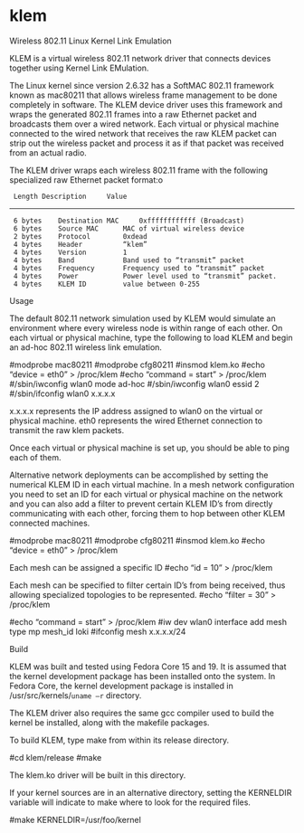 klem
====

Wireless 802.11 Linux Kernel Link Emulation

KLEM is a virtual wireless 802.11 network driver that connects devices together using Kernel Link EMulation.

The Linux kernel since version 2.6.32 has a SoftMAC 802.11 framework known as mac80211 that allows wireless frame management to be done completely in software.  The KLEM device driver uses this framework and wraps the generated 802.11 frames into a raw Ethernet packet and broadcasts them over a wired network.   Each virtual or physical machine connected to the wired network that receives the raw KLEM packet can strip out the wireless packet and process it as if that packet was received from an actual radio.

The KLEM driver wraps each wireless 802.11 frame with the following specialized raw Ethernet packet format:o

     Length	Description		Value
   --------------------------------------------------------------------------
     6 bytes	Destination MAC		0xffffffffffff (Broadcast)
     6 bytes	Source MAC		MAC of virtual wireless device
     2 bytes	Protocol		0xdead
     4 bytes	Header			“klem”
     4 bytes	Version			1	
     4 bytes	Band			Band used to “transmit” packet
     4 bytes	Frequency		Frequency used to “transmit” packet
     4 bytes	Power			Power level used to “transmit” packet.
     4 bytes	KLEM ID			value between 0-255 

Usage

The default 802.11 network simulation used by KLEM would simulate an environment where every wireless node is within range of each other.   On each virtual or physical machine, type the following to load KLEM and begin an ad-hoc 802.11 wireless link emulation.

#modprobe mac80211
#modprobe cfg80211
#insmod klem.ko
#echo “device = eth0” > /proc/klem
#echo “command = start” > /proc/klem
#/sbin/iwconfig wlan0 mode ad-hoc
#/sbin/iwconfig wlan0 essid 2
#/sbin/ifconfig wlan0 x.x.x.x

x.x.x.x represents the IP address assigned to wlan0 on the virtual or physical machine.
eth0 represents the wired Ethernet connection to transmit the raw klem packets.

Once each virtual or physical machine is set up, you should be able to ping each of them.
 
Alternative network deployments can be accomplished by setting the numerical KLEM ID in each virtual machine.  In a mesh network configuration you need to set an ID for each virtual or physical machine on the network and you can also add a filter to prevent certain KLEM ID’s from directly communicating with each other, forcing them to hop between other KLEM connected machines.

#modprobe  mac80211
#modprobe cfg80211
#insmod klem.ko
#echo “device = eth0” > /proc/klem

Each mesh can be assigned a specific ID
#echo “id = 10” > /proc/klem

Each mesh can be specified to filter certain ID’s from being received, thus allowing specialized topologies to be represented.
#echo “filter = 30” > /proc/klem

#echo “command = start” > /proc/klem
#iw dev wlan0 interface add mesh type mp mesh_id loki
#ifconfig mesh x.x.x.x/24


Build

KLEM was built and tested using Fedora Core 15 and 19.   It is assumed that the kernel development package has been installed onto the system.  In Fedora Core, the kernel development package is installed in /usr/src/kernels/`uname –r` directory.

The KLEM driver also requires the same gcc compiler used to build the kernel be installed, along with the makefile packages.

To build KLEM, type make from within its release directory.

#cd klem/release
#make

The klem.ko driver will be built in this directory.

If your kernel sources are in an alternative directory, setting the KERNELDIR variable will indicate to make where to look for the required files.

#make KERNELDIR=/usr/foo/kernel




